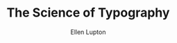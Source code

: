 ---
layout: post
title: The Science of Typography
author: Ellen Lupton
copyright: Originally posted <a href="http://elupton.com/2009/10/science-of-typography/" target="_blank">here</a>.
---